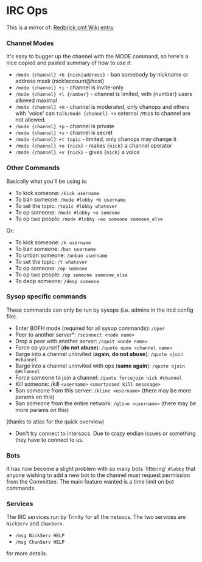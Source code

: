 # IRC Ops

This is a mirror of:
[Redbrick cmt Wiki entry](https://www.redbrick.dcu.ie/cmt/wiki/index.php?title=IRC_Op_Guide)

### Channel Modes

It's easy to bugger up the channel with the MODE command, so here's a nice
copied and pasted summary of how to use it:

- `/mode {channel} +b {nick|address}` - ban somebody by nickname or address mask
  (nick!account@host)
- `/mode {channel} +i` - channel is invite-only
- `/mode {channel} +l {number}` - channel is limited, with {number} users
  allowed maximal
- `/mode {channel} +m` - channel is moderated, only chanops and others with
  'voice' can `talk/mode {channel} +n` external `/MSG`s to channel are not
  allowed.
- `/mode {channel} +p` - channel is private
- `/mode {channel} +s` - channel is secret
- `/mode {channel} +t topic` - limited, only chanops may change it
- `/mode {channel} +o {nick}` - makes `{nick}` a channel operator
- `/mode {channel} +v {nick}` - gives `{nick}` a voice

### Other Commands

Basically what you'll be using is:

- To kick someone: `/kick username`
- To ban someone: `/mode #lobby +b username`
- To set the topic: `/topic #lobby whatever`
- To op someone: `/mode #lobby +o someone`
- To op two people: `/mode #lobby +oo someone someone_else`

Or:

- To kick someone: `/k username`
- To ban someone: `/ban username`
- To unban someone: `/unban username`
- To set the topic: `/t whatever`
- To op someone: `/op someone`
- To op two people: `/op someone someone_else`
- To deop someone: `/deop someone`

### Sysop specific commands

These commands can only be run by sysops (i.e. admins in the ircd config file).

- Enter BOFH mode (required for all sysop commands): `/oper`
- Peer to another server\*: `/sconnect <node name>`
- Drop a peer with another server: `/squit <node name>`
- Force op yourself (**do not abuse**): `/quote opme <channel name>`
- Barge into a channel uninvited (**again, do not abuse**):
  `/quote ojoin #channel`
- Barge into a channel uninvited with ops (**same again**):
  `/quote ojoin @#channel`
- Force someone to join a channel: `/quote forcejoin nick #channel`
- Kill someone: /kill `<username>` `<smartassed kill messsage>`
- Ban someone from this server: `/kline <username>` (there may be more params on
  this)
- Ban someone from the entire network: `/gline <username>` (there may be more
  params on this)

(thanks to atlas for the quick overview)

- Don't try connect to intersocs. Due to crazy endian issues or something they
  have to connect to us.

### Bots

It has now become a slight problem with so many bots 'littering' `#lobby` that
anyone wishing to add a new bot to the channel must request permission from the
Committee. The main feature wanted is a time limit on bot commands.

### Services

The IRC services run by Trinity for all the netsocs. The two services are
`NickServ` and `ChanServ`.

- `/msg NickServ HELP`
- `/msg ChanServ HELP`

for more details.